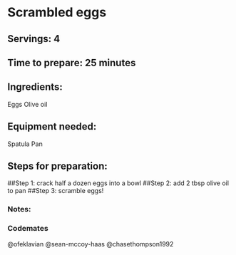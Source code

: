# Scrambled eggs

## Servings: 4

## Time to prepare: 25 minutes

## Ingredients:
Eggs
Olive oil

## Equipment needed:
Spatula
Pan

## Steps for preparation:
##Step 1: crack half a dozen eggs into a bowl
##Step 2: add 2 tbsp olive oil to pan
##Step 3: scramble eggs!


### Notes:



### Codemates #
@ofeklavian
@sean-mccoy-haas
@chasethompson1992
